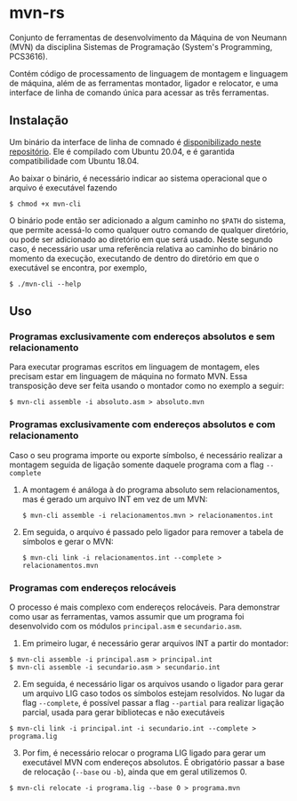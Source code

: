 # mvn-rs

Conjunto de ferramentas de desenvolvimento da Máquina de von Neumann (MVN) da disciplina Sistemas de Programação (System's Programming, PCS3616).

Contém código de processamento de linguagem de montagem e linguagem de máquina, além de as ferramentas montador, ligador e relocator, e uma interface de linha de comando única para acessar as três ferramentas.

## Instalação

Um binário da interface de linha de comnado é [disponibilizado neste repositório](https://github.com/PCS3616/mvn-mounter/releases).
Ele é compilado com Ubuntu 20.04, e é garantida compatibilidade com Ubuntu 18.04.

Ao baixar o binário, é necessário indicar ao sistema operacional que o arquivo é executável fazendo
```shell
$ chmod +x mvn-cli
```

O binário pode então ser adicionado a algum caminho no `$PATH` do sistema, que permite acessá-lo como qualquer outro comando de qualquer diretório, ou pode ser adicionado ao diretório em que será usado. Neste segundo caso, é necessário usar uma referência relativa ao caminho do binário no momento da execução, executando de dentro
do diretório em que o executável se encontra, por exemplo,
```shell
$ ./mvn-cli --help
```

## Uso

### Programas exclusivamente com endereços absolutos e sem relacionamento

Para executar programas escritos em linguagem de montagem, eles precisam
estar em linguagem de máquina no formato MVN. Essa transposição deve ser feita usando o
montador como no exemplo a seguir:
```shell
$ mvn-cli assemble -i absoluto.asm > absoluto.mvn
```

### Programas exclusivamente com endereços absolutos e com relacionamento

Caso o seu programa importe ou exporte símbolso, é necessário realizar a 
montagem seguida de ligação somente daquele programa com a flag `--complete`

1. A montagem é análoga à do programa absoluto sem relacionamentos, mas é gerado
   um arquivo INT em vez de um MVN:
   ```shell
   $ mvn-cli assemble -i relacionamentos.mvn > relacionamentos.int
   ```

2. Em seguida, o arquivo é passado pelo ligador para remover a tabela de símbolos
   e gerar o MVN:
   ```shell
   $ mvn-cli link -i relacionamentos.int --complete > relacionamentos.mvn
   ```

### Programas com endereços relocáveis

O processo é mais complexo com endereços relocáveis.
Para demonstrar como usar as ferramentas, vamos assumir que um programa
foi desenvolvido com os módulos `principal.asm` e `secundario.asm`.

1. Em primeiro lugar, é necessário gerar arquivos INT a partir do montador:
  ```shell
  $ mvn-cli assemble -i principal.asm > principal.int
  $ mvn-cli assemble -i secundario.asm > secundario.int
  ```

2. Em seguida, é necessário ligar os arquivos usando o ligador para gerar um
   arquivo LIG caso todos os símbolos estejam resolvidos.
   No lugar da flag `--complete`, é possível passar a flag `--partial` para
   realizar ligação parcial, usada para gerar bibliotecas e não executáveis
  ```shell
  $ mvn-cli link -i principal.int -i secundario.int --complete > programa.lig
  ```

3. Por fim, é necessário relocar o programa LIG ligado para gerar um
   executável MVN com endereços absolutos.
   É obrigatório passar a base de relocação (`--base` ou `-b`), ainda que em
   geral utilizemos 0.
  ```shell
  $ mvn-cli relocate -i programa.lig --base 0 > programa.mvn
  ```
